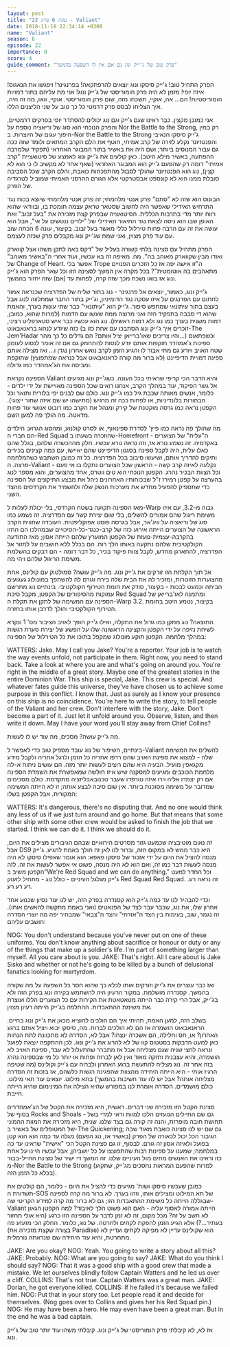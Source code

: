 ```yaml
---
layout: post
title: "עונה 6 פרק 22 - Valiant"
date: 2018-11-18 22:34:14 +0300
name: "Valiant"
season: 6
episode: 22
importance: 0
score: 4
guide_comment: "פרק טוב של ג'ייק ונוג גם אם אין לו השפעה בהמשך"
---
```

הפרק התחיל טוב! ג'ייק סיסקו ונוג יוצאים להרפתקאה! בפרנגינר! ויפגשו את הנאגוס! איזה יופי! מזמן לא היה פרק הומוריסטי של ג'ייק ונוג! אני מת עליהם בתור דמויות הומוריסטיות! הם... אה, אוקיי, תשכחו מזה, שום פרק הומוריסטי. אוקיי, וואו, מה זה היה, איך הצליחו לבסס פרק דרמטי כל כך טוב על שני הליצנים הללו.

אני כמובן מקצין. כבר ראינו שגם ג'ייק וגם נוג יכולים להסתדר יופי בפרקים דרמטיים, והפרק הנוכחי הוא סוג של וריאציה נוספת על Nor the Battle to the Strong, רק במין היפוך עגום של היוצרות. ב-Nor the Battle to the Strong ג'ייק סיסקו הנאיבי והפנטזיונר נקלע לזירה של קרב אמיתי, חוטף את הלם הקרב המתאים ולומד שזה ככה גם עבור המנוסים ביותר; ושם היה את באשיר בתור המבוגר האחראי (תפקיד שלמרבה ההפתעה, באשיר מילא היטב). כאן קולעים את ג'ייק ונוג לאמצע של סיטואציית "קרב אמיתי" דומה רק שהפעם ג'ייק הוא המבוגר האחראי (שאף אחד לא מקשיב לו כי הוא לא קצין), נוג הוא הפנטזיונר שהולך לסבול מהתפכחות כואבת, והלם הקרב שכל הסביבה סובלת ממנו הוא לא קונספט אבסטרקטי אלא הגורם ההרסני האמיתי שמוביל לטרגדיה של הפרק.

הבונוס הוא שזה לא "סתם" פרק אנטי מלחמתי; זה פרק אנטי מלחמתי שיוצא בכוח נגד התרחיש האידילי שאפשר היה לחשוב שסטאר טראק עצמה תומכת בו, ובוודאי שהוא רווח יותר מדי בתרבות הכללית. הסיטואציה שבפרק קצת מזכירה את "בעל זבוב" ואת האופן שבו הוא ניסה לצאת נגד התיאור האידילי של "ילדים ננטשים על אי", אבל הוא עושה את זה עם הרבה פחות טירלול כללי מאשר בעל זבוב. בקיצור, עונה 6 הכתה שוב עם עוד פרק מצוין, ואני שמח שג'ייק ונוג מקבלים פרק שכזה לעצמם.

הפרק מתחיל עם סצינה בלתי קשורה בעליל של "דקס באה לתקן משהו אצל קווארק ואודו מבין שקווארק מאוהב בה". מה. מאיפה זה בא עכשיו, ועוד אחרי ה"באשיר מאוהב" של Change of Heart. אפשר בלי Trope ה"זו אישה יפה אז כל הזכרים הפנויים מתאהבים בה אוטומטית"? בכל מקרה אין המשך לסצינה הזו וכל שאר הפרק הוא ג'ייק ונוג אז בואו נשכח מכך שזה קרה, לפחות עד (אם) שזה יחזור בהמשך.

ג'ייק ונוג, כאמור, יוצאים אל פרנגינר - נוג בתור שליח של הפדרציה שכנראה אמור לחתום עם הפרנגים על איזו עסקה נגד הדומיניון, וג'ייק בתור החבר שמתלווה לנוג אבל בעצם בתור עיתונאי שמחפש סיפור. ג'ייק הוא "עיתונאי" כבר שתי עונות בערך, והאמת שהוא די סבבה בתפקיד הזה ואני מרוצה ממה שעשו עם הדמות (למרות שהוא, כמובן, דמות משנית בערך כמו נוג ולא דמות ראשית). נוג הוא עכשיו כבר איש סטארפליט רציני, כזה שיודע לנהוג בראנאבאוט (זוכרים איך ג'ייק ונוג הסתבכו עם אחת כזו ב-The Jem'Hadar והיו צריכים שאו'ברייאן יציל אותם? הם גדלים כל כך מהר...) וכשפתאום ספינות ג'אמהדר תוקפות אותם יודע לנסות להתחמק גם אם זה אומר לנסוע לעומק שטח האויב ויודע גם מתי אבוד לו והגיע הזמן לקרב נואש אחרון נגדן ו... ואז מצילה אותם ספינה דמויית הדיפיינט (לא ברור מה קורה לראנאבאוט אבל כנראה שמתפוצץ) שתוקפת ומביסה את הג'אמהדר כמו גדולה.

הספינה נקראת Valiant והיא הדבר הכי קריפי שראיתי בכל העונה. כשג'ייק ונוג מגיעים אל גשר הפיקוד, עוד במהלך הקרב, אנחנו רואים שכל הספינה מאויישת על ידי ילדים - כלומר, אנשים מאותה שכבת גיל כמו ג'ייק ונוג. כולם שם לבנים יפי בלורית ותואר וכל הבחורות בלונדיניות, או לפחות ככה זה מרגיש (מתישהו יש שם איזה שחור ייצוגי). הקפטן נראה כמו גרסה מוקטנת של קירק ומנהל את הקרב כמו רובוט אנושי עוד פחות מדאטה. מה הולך פה למען השם.

מה שהולך פה נראה כמו פיץ' לסדרת ספינאוף, או לסרט קולנוע, ומהסוג הגרוע: הילדים הם חברי ה-Red Squad שהוזכרה בשעתו ב-Homefront - ה"עלית" של הצוערים באקדמיה. זה נשמע נורא אז, וזה נראה נורא עכשיו. חלק מההכשרה שלהם, בגלל שהם כאלו עלית, היה לקבל ספינה בסגנון הדיפיינט שהם יאיישו, עם כמה קצינים בכירים ותיקים להדריך אותם, ושיעשו סיבוב בכל הפדרציה. כל זה כמובן השתבש כשהמלחמה פרצה. ה-Valiant נקלעה לאיזה קרב קשה - הראשון שכל הצוערים נתקלו בו אי פעם - וכל הצוות הבכיר נהרג. הקפטן הנוכחי הוא טים ווטרס, אחד מהצוערים, והוא מספר לנוג בהערצה על קפטן רמירז ז"ל שבכוחותיו האחרונים ניהל את מבצע התיקונים של הספינה כדי שתספיק להפעיל מחדש את מערכות הנשק שלה ולהשמיד את הקרדסים מהצד השני.

מאז הספינה תקועה בשטח הקרדסי, בלי יכולת לעלות ל-Warp גבוה מ-3.2, עם איזו משימת ריגול שהם אמורים להשלים, בלי שום יצירת קשר עם הפדרציה. זה נשמע כמו סוג של וריאציה על וויג'אר, אבל בגרסה פוסט אפוקליפטית. העובדה שחווית הקרב הראשונה של הצוערים הייתה אירוע כזה של קרב-כנגד-כל-הסיכויים שבמהלכו הם החזו בהקרבה-עצמית-נועזת של הקפטן המוערץ שלהם הייתה אסון; מאז התודעה הקולקטיבית שלהם נתקעה באותו הלך רוח. הם בכלל ללא חושבים על לחזור אל הפדרציה, להתארגן מחדש, לקבל צוות פיקוד בכיר, כל דבר דומה - הם דבקים בהשלמת משימת הריגול שלהם ויהי מה.

אל תוך הקלחת הזו זורקים את ג'ייק ונוג. מה ג'ייק עושה? סמולטוק עם קולינס, אחת מהצוערות הזוטרות, ומזכיר לה את הבית שלה בירח וגורם לה להשתפך במונולוג געגועים הביתה וכמעט לבכות - בקיצור, סודק את חומת הטירוף הקולקטיבי. בינתיים נוג מתרשם עמוקות מהסיפורים של הקפטן, מקבל סיכת Red Squad ומתמנה לאו'ברייאן של הספינה עם המשימה של לתקן את תקלת ה-Warp 3.2. בקיצור, נטמע היטב בחומת הטירוף הקולקטיבי והולך לדרבן אותו בחזרה.

התוצאה? נוג מתקן כמו גדול את התקלה, ואילו ג'ייק הופך לאויב הציבור מס' 1 ונקרא לשיחת נזיפה על ידי הקפטן והקצינה הראשונה שלו על הפשע של יצירת סערת רגשות במהלך מלחמה. הקפטן תוקע מונולוג שמקפל בתוכו את כל הטירלול של הספינה:

WATTERS: Jake. May I call you Jake? You're a reporter. Your job is to watch the way events unfold, not participate in them. Right now, you need to stand back. Take a look at where you are and what's going on around you. You're right in the middle of a great story. Maybe one of the greatest stories in the entire Dominion War. This ship is special, Jake. This crew is special. And whatever fates guide this universe, they've have chosen us to achieve some purpose in this conflict. I know that. Just as surely as I know your presence on this ship is no coincidence. You're here to write the story, to tell people of the Valiant and her crew. Don't interfere with the story, Jake. Don't become a part of it. Just let it unfold around you. Observe, listen, and then write it down. May I have your word you'll stay away from Chief Collins? 

מה ג'ייק עושה? מסכים, מה עוד יש לו לעשות.

בינתיים, השיפור של נוג עובד מספיק טוב כדי לאפשר ל-Valiant להשלים את המשימה שלה - למצוא את ספינת האויב שהם רדפו אחריה כל הזמן ולרגל אחריה ולקבל מידע מקגאפין מועיל. הבעיה היא שהם רוצים לעשות יותר מזה. הם עושים ניתוח א-לה מלחמת הכוכבים ומגיעים למסקנה שיש איזו חולשה שמאפשרת את השמדת הספינה אם רק יצמדו אליה וירו איזה טורפדו שעבר טכנובאבליזציה מתקדמת. כולם מסכימים שמדובר על משימה מסוכנת ביותר. אין שום סיבה לבצע אותה; זו לא הייתה המשימה המקורית. אבל הקפטן בשלו:

WATTERS: It's dangerous, there's no disputing that. And no one would think any less of us if we just turn around and go home. But that means that some other ship with some other crew would be asked to finish the job that we started. I think we can do it. I think we should do it.

זה נאום מוטיבציה שכמעט גזור מסרטים הירואיים שבהם הגיבורים מצילים את היום, אבל DS9 היא כבר ממש לא במקום הזה, וברור לנו לאן זה הולך באמת להגיע. ג'ייק מנסה להציל את היום על ידי אזכור של סיסקו פאפא: הוא אומר שאפילו סיסקו לא היה מנסה לעשות דבר כמו זה, ואם הוא לא היה מנסה, פשוט אי אפשר לעשות את זה. לזה הקפטן משיב ב"We're Red Squad and we can do anything." וכל החדר למעט ג'ייק מגלגל העיניים - כולל נוג - מתחיל לזעוק Red Squad Red Squad. זה נראה רע. רע רע רע.

וכדי להבהיר לנו עד כמה ג'ייק הוא קסנדרה בפרק הזה, יש לנו עוד נסיון שכנוע אחד אחרון שלו, את נוג, שכבר עבר לצד של הפנאטים (ואני באמת מתקשה להאשים אותו). זה נגמר, שוב, בעימות בין הצד ה"אזרחי" והצד ה"צבאי" שמבהיר יפה מה יוצרי הסדרה חושבים עליהם:

NOG: You don't understand because you've never put on one of these uniforms. You don't know anything about sacrifice or honour or duty or any of the things that make up a soldier's life. I'm part of something larger than myself. All you care about is you. 
JAKE: That's right. All I care about is Jake Sisko and whether or not he's going to be killed by a bunch of delusional fanatics looking for martyrdom. 

ואז כבר עוצרים את ג'ייק וזורקים אותו לכלא כך שהוא חסר כל השפעה על מה שקורה בהמשך. קסנדרה מושלמת. במקור הרעיון היה להשתמש בקירה ונוג בפרק הזה ולא בג'ייק, אבל הרי קירה כבר הייתה מטאטאטת את הקירות עם כל הצוערים הללו ועוצרת את משימת ההתאבדות. ההחלפה בג'ייק הייתה רעיון מצוין.

בשלב הזה, למען האמת, תהיתי איך הם הולכים להוציא מכאן את ג'ייק ונוג בחיים. הראנאבאוט הושמדה אז הם לא הולכים לברוח. מה, סיסקו יבוא ויציל אותם ברגע האחרון? או, חס וחלילה, הם אשכרה ינצחו? אבל לא, הסדרה לא מתכוונת לתת הנחות כאן למעט הדבקות בסטטוס קוו של לא להרוג את ג'ייק ונוג. לכן ההתקפה יוצאת לפועל ונראה לחצי שניה שגם מצליחה אבל אז מתברר שהתעלול לא עבד, ספינת האויב לא הושמדה, והיא עצבנית וחזקה מאוד ואין לאן לברוח ופחות או יותר כל מי שבספינה נהרג בזה אחר זה. נוג מצליח להתעשת ברגע האחרון ולברוח עם ג'ייק וקולינס (מה שטיפה הרגיז אותי - היא הייתה היחידה מהצוות שהפגינה רגשות כלשהם, אז בזכות זה הסדרה מצליחה אותה? אבל יש לה עוד חשיבות בהמשך) בתא מילוט. יוצאים עוד תאי מילוט. כולם מושמדים. הסדרה אומרת לנו במפורש שהיא הצילה את המינימום שהיא הייתה חייבת.

סצינת הקטל הזו מזכירה שני דברים. ראשית, היא מזכירה את הקטל של הג'אמהדרים בסוף של Rocks and Shoals - גם שם החיילים הנועזים הלכו למוות ודאי למדי בשל תחושת חובה מופרזת, והנה זה קורה גם בצד שלנו. שנית, היא מזכירה את המוות ההמוני של המטופלים של באשיר ב-The Quickening; גם שם יש לנו סצינה כואבת מאוד שבה הגיבור הכל יכול לכאורה של הפרק (באשיר אז, נוג הפעם) מגלה עד כמה הוא הוא קטן בפועל ולאיזה אסון זה גורם. לבסוף, זו גם סצינת הקטל הכי "אישית" שראינו עד כה במלחמה; שמענו על ספינות רבות שהתפוצצו על כל יושביהן, אבל עכשיו היינו על אחת כזו וראינו את האנשים מתים מול העיניים שלנו. זה המשך די ישיר של סצינת החייל-בבור מ-Nor the Battle to the Strong (למרות שהפעם המראות נחסכים מג'ייק, שתקוע בכלא כל הזמן הזה).

כמובן שעכשיו סיסקו ושות' מגיעים כדי להציל את היום - כלומר, הם קולטים את תשדורת ה-SOS של תא המילוט ומצילים אותו, וזהו בערך. לא ברור מה קרה לספינה שבגללה הייתה כל משימת ההתאבדות הזו; גם לא ברור מה קרה למידע הקריטי שה-Valiant הייתה אמורה לאסוף עליה - האם הוא פשוט הלך לאיבוד? למה הקפטן הגאון לא חשב על זה? מכל מקום, זה לא זמן לדבר על הספינה הזו כרגע (היא אולי תחזור בעתיד...?) אלא הגיע הזמן להפקת לקחים ולחרטה. של נוג, כלומר. החלק הכי מזעזע פה (בצורה שקצת מזכירה את Paradise) הוא שקולינס עדיין לא מפיקה לקחים ועדיין לא מתחרטת, והיא עוד היחידה שם שנראתה נורמלית.

JAKE: Are you okay? 
NOG: Yeah. You going to write a story about all this? 
JAKE: Probably. 
NOG: What are you going to say? 
JAKE: What do you think I should say? 
NOG: That it was a good ship with a good crew that made a mistake. We let ourselves blindly follow Captain Watters and he led us over a cliff. 
COLLINS: That's not true. Captain Watters was a great man. 
JAKE: Dorian, he got everyone killed. 
COLLINS: If he failed it's because we failed him. 
NOG: Put that in your story too. Let people read it and decide for themselves. 
(Nog goes over to Collins and gives her his Red Squad pin.) 
NOG: He may have been a hero. He may even have been a great man. But in the end he was a bad captain.

אז לא, לא קיבלתי פרק הומוריסטי של ג'ייק ונוג. קיבלתי משהו עוד יותר טוב של ג'ייק ונוג.
